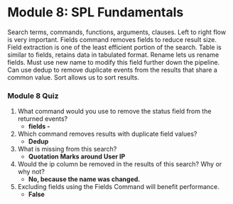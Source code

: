 # Module 8: SPL Fundamentals
Search terms, commands, functions, arguments, clauses. Left to right flow is very important. Fields command removes fields to reduce result size. Field extraction is one of the least efficient portion of the search. Table is similar to fields, retains data in tabulated format. Rename lets us rename fields. Must use new name to modify this field further down the pipeline. Can use dedup to remove duplicate events from the results that share a common value. Sort allows us to sort results. 

### Module 8 Quiz
1. What command would you use to remove the status field from the returned events?
    * **fields -**
2. Which command removes results with duplicate field values?
    * **Dedup**
3. What is missing from this search?
    * **Quotation Marks around User IP**
4. Would the ip column be removed in the results of this search? Why or why not?
    * **No, because the name was changed.**
5. Excluding fields using the Fields Command will benefit performance.
    * **False**